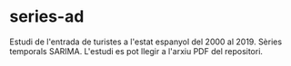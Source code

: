 # series-ad
Estudi de l'entrada de turistes a l'estat espanyol del 2000 al 2019. Sèries temporals SARIMA.
L'estudi es pot llegir a l'arxiu PDF del repositori.
